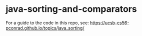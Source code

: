 # java-sorting-and-comparators

For a guide to the code in this repo, see: <https://ucsb-cs56-pconrad.github.io/topics/java_sorting/>

